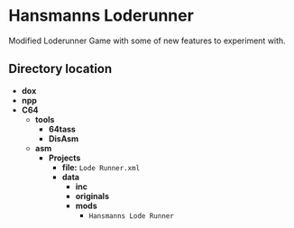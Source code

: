 # Hansmanns Loderunner
Modified Loderunner Game with some of new features to experiment with.
## Directory location
- **dox**
- **npp**
- **C64**
  - **tools**
    - **64tass**
    - **DisAsm**
  - **asm**
    - **Projects**
      - **file:** `Lode Runner.xml`
      - **data**
        - **inc**
        - **originals**
        - **mods**
          - `Hansmanns Lode Runner`
        
